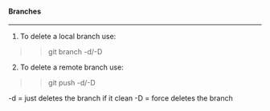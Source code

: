 #### Branches
------------

1. To delete a local branch use:

>> git branch -d/-D <branch-name>


2. To delete a remote branch use:

>> git push <remote-name> -d/-D <branch-name>

-d = just deletes the branch if it clean
-D = force deletes the branch
